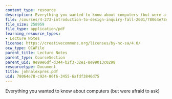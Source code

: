 ```yaml
---
content_type: resource
description: Everything you wanted to know about computers (but were afraid to ask)
file: /courses/4-273-introduction-to-design-inquiry-fall-2001/78064e78c92486f634556afdf3846d75_johnalexpres.pdf
file_size: 258959
file_type: application/pdf
learning_resource_types:
- Lecture Notes
license: https://creativecommons.org/licenses/by-nc-sa/4.0/
ocw_type: OCWFile
parent_title: Lecture Notes
parent_type: CourseSection
parent_uid: 9e99e6df-d344-b2f3-32e1-8e99013c0298
resourcetype: Document
title: johnalexpres.pdf
uid: 78064e78-c924-86f6-3455-6afdf3846d75
---
```

Everything you wanted to know about computers (but were afraid to ask)